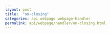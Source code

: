 ```yaml
---
layout: post
title:  "on-closing"
categories: api webpage webpage-handler
permalink: api/webpage/handler/on-closing.html
---
```

